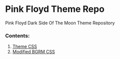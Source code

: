 # Pink Floyd Theme Repo
Pink Floyd Dark Side Of The Moon Theme Repository

### Contents:
1. [Theme CSS](https://raw.githubusercontent.com/justanobody2107/pink-floyd-theme/master/PinkFloyd.theme.css)
2. [Modified BGRM CSS](https://raw.githubusercontent.com/justanobody2107/pink-floyd-theme/master/PinkFloydBGRM.css)
